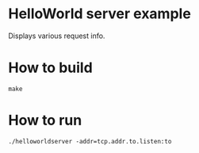# HelloWorld server example

Displays various request info.

# How to build

```
make
```

# How to run

```
./helloworldserver -addr=tcp.addr.to.listen:to
```
